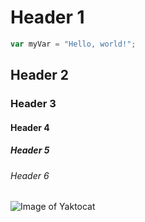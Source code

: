 # Header 1
``` javascript
var myVar = "Hello, world!";
```

## Header 2

### Header 3

#### Header 4

##### Header 5

###### Header 6

![Image of Yaktocat](https://octodex.github.com/images/yaktocat.png)
